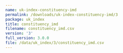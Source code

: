 ```yaml
---
name: uk-index-constituency-imd
permalink: /downloads/uk-index-constituency-imd/3
package: uk_index
title: constituency_imd
filename: constituency_imd.csv
version: '3'
full_version: 3.0.0
file: /data/uk_index/3/constituency_imd.csv
---
```

